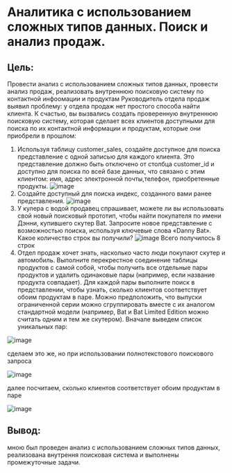 # Аналитика с использованием сложных типов данных. Поиск и анализ продаж.
## Цель: 
Провести анализ с использованием сложных типов данных, провести анализ продаж, реализовать внутреннюю поисковую систему по контактной инфоомации и продуктам
Руководитель отдела продаж выявил проблему: у отдела продаж нет простого способа найти клиента. К счастью, вы вызвались создать проверенную внутреннюю поисковую систему, которая сделает всех клиентов доступными для поиска по их контактной информации и продуктам, которые они приобрели в прошлом:
1. Используя таблицу customer_sales, создайте доступное для поиска представление с одной записью для каждого клиента. Это представление
должно быть отключено от столбца customer_id и доступно для поиска по всей базе данных, что связано с этим клиентом:
имя, адрес электронной почты,телефон, приобретенные продукты.
![image](https://github.com/user-attachments/assets/210421ee-dca4-43c2-90dd-079980160d93)
3. Создайте доступный для поиска индекс, созданного вами ранее представления.
![image](https://github.com/user-attachments/assets/6a93fef8-bb24-48b4-8a9b-fa3b2647c8d9)
4. У кулера с водой продавец спрашивает, можете ли вы использовать свой новый поисковый прототип, чтобы найти покупателя по имени Дэнни, купившего скутер Bat. Запросите новое представление с возможностью поиска, используя ключевые слова «Danny Bat». Какое количество строк вы получили?
![image](https://github.com/user-attachments/assets/ad64b755-0aa4-4a83-bb24-f75d0d2ee13e)
Всего получилось 8 строк
5. Отдел продаж хочет знать, насколько часто люди покупают скутер и автомобиль. Выполните перекрестное соединение таблицы продуктов с самой собой, чтобы получить все отдельные пары продуктов и удалить одинаковые пары (например, если название продукта совпадает). Для каждой пары выполните поиск в
представлении, чтобы узнать, сколько клиентов соответствует обоим продуктам в паре. Можно предположить, что выпуски ограниченной серии можно сгруппировать вместе с их аналогом стандартной модели (например, Bat и Bat Limited Edition можно считать одним и тем же скутером).
Вначале выведем список уникальных пар:

![image](https://github.com/user-attachments/assets/f1f88015-9175-4376-8184-5f2dc8936621)

сделаем это же, но при использовании полнотекстового поискового запроса

![image](https://github.com/user-attachments/assets/51a97193-394e-4318-851f-10c8ab369d3c)

далее посчитаем, сколько клиентов соответствует обоим продуктам в паре

![image](https://github.com/user-attachments/assets/0574317b-4a33-4153-9a0a-c49787d3e642)

## Вывод:
мною был проведен анализ с использованием сложных типов данных, реализована внутрення поисковая система и выполнены промежуточные задачи.

